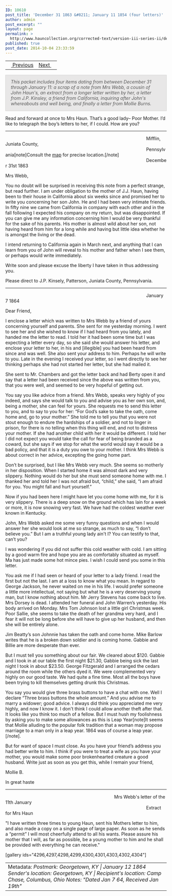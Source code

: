 ```yaml
---
ID: 10610
post_title: 'December 31 1863 &#8211; January 11 1854 (four letters)'
author: admin
post_excerpt: ""
layout: page
permalink: >
  http://www.hauncollection.org/corrected-text/version-iii-series-ii/december-31-1863-mollie-burns-to-john-j-haun-includes-forwarded-letters/
published: true
post_date: 2014-10-04 23:33:59
---
```

<table style="width: 100%;">
<tbody>
<tr>
<td style="text-align: left;"><a title="January 6 1854" href="http://www.hauncollection.org/version-3/version-iii-series-ii/january-6-1864-maggie-webb-to-john-j-haun%E2%80%A8/"><img src="https://lh3.googleusercontent.com/-EFJpxxNiPNw/VqgtWBCZrMI/AAAAAAAAAFU/WfY4lPFWWkg/s800-Ic42/Soeb-Plain-Arrows-8-10px.png" alt="" width="10" height="10" /> Previous</a></td>
<td style="text-align: right;"><a title="January 21 1864" href="http://www.hauncollection.org/version-3/version-iii-series-ii/january-21-1864-john-j-haun-to-mollie-burns%E2%80%A8/">Next <img src="https://lh3.googleusercontent.com/-67k0cYlpXHw/VqgtWKz1MXI/AAAAAAAAAFU/k9PW_Piyurk/s800-Ic42/Soeb-Plain-Arrows-5-10px.png" alt="" width="10" height="10" /></a></td>
</tr>
</tbody>
</table>
<p style="padding: 12px 16px 14px 16px; color: #555555; background-color: #e8e7e7; border: #d2d0cf 1px solid;"><em>This packet includes four items dating from between December 31 through January 11: a scrap of a note from Mrs Webb, a cousin of John Haun's, an extract from a longer letter written by her, a letter from J.P. Kinsley, a friend from California, inquiring after John's whereabouts and well being, and finally a letter from Mollie Burns.</em></p>
Read and forward at once to Mrs Haun. That’s a good lady– Poor Mother. I’d like to telegraph the boy’s letters to her, if I could. How are you?

<hr align="center" noshade="noshade" size="1" width="100%" />

<span style="margin-left: 440px;">Mifflin, Juniata County,
<span style="margin-left: 440px;">Pennsylvania[note]Consult the <a title="Map" href="http://www.hauncollection.org/version-3/map/">map</a> for precise location.[/note]
<span style="margin-left: 440px;">December 31st 1863</span></span></span>

Mrs Webb,

You no doubt will be surprised in receiving this note from a perfect strange, but read further. I am under obligation to the mother of J.J. Haun, having been to their house in California about six weeks since and promised her to write you concerning her son John. He and I had been very intimate friends. In fifty nine we came from California in company with each other and in the fall following I expected his company on my return, but was disappointed. If you can give me any information concerning him I would be very thankful for the sake of his parents. His mother is almost wild about her son, not having heard from him for a long while and having but little idea whether he is amongst the living or the dead.

I intend returning to California again in March next, and anything that I can learn from you of John will reveal to his mother and father when I see them, or perhaps would write immediately.

Write soon and please excuse the liberty I have taken in thus addressing you.

Please direct to J.P. Kinsely, Patterson, Juniata County, Pennsylvania.

<hr align="center" noshade="noshade" size="1" width="100%" />

<span style="margin-left: 440px;">January 7 1864</span>

Dear Friend,

I enclose a letter which was written to Mrs Webb by a friend of yours concerning yourself and parents. She sent for me yesterday morning. I went to see her and she wished to know if I had heard from you lately, and handed me the letter to read. I told her it had been some time but I was expecting a letter every day, so she said she would answer his letter, and enclose your letter to her, in his and [illegible] you had been heard from since and was well. She also sent your address to him. Perhaps he will write to you. Late in the evening I received your letter, so I went directly to see her thinking perhaps she had not started her letter, but she had mailed it.

She sent to Mr. Chambers and got the letter back and had Berty open it and say that a letter had been received since the above was written from you, that you were well, and seemed to be very hopeful of getting out.

You say you like advice from a friend. Mrs Webb, speaks very highly of you indeed, and says she would talk to you and advise you as her own son, and, being a mother, she can feel for yours. She requests me to send this letter to you, and to say to you for her: “For God’s sake to take the oath, come home and, go to your mother.” She told me to tell you that you were not stout enough to endure the hardships of a soldier, and not to linger in prison, for there is no telling when this thing will end, and not to distress your mother. If she had another child with her it would be different. I told her I did not expect you would take the call for fear of being branded as a coward, but she says if we stop for what the world would say it would be a bad policy, and that it is a duty you owe to your mother. I think Mrs Webb is about correct in her advice, excepting the going home part.

Don’t be surprised, but I like Mrs Webb very much. She seems so motherly in her disposition. When I started home it was almost dark and very slippery. Nothing would do her but she must send someone home with me. I thanked her and told her I was not afraid but, “child,” she said, “I am afraid for you. You might fall and hurt yourself.”

Now if you had been here I might have let you come home with me, for it is very slippery. There is a deep snow on the ground which has lain for a week or more, it is now snowing very fast. We have had the coldest weather ever known in Kentucky.

John, Mrs Webb asked me some very funny questions and when I would answer her she would look at me so strange, as much to say, “I don’t believe you.” But I am a truthful young lady ain't I? You can testify to that, can’t you?

I was wondering if you did not suffer this cold weather with cold. I am sitting by a good warm fire and hope you are as comfortably situated as myself. Ma has just made some hot mince pies. I wish I could send you some in this letter.

You ask me if I had seen or heard of your letter to a lady friend. I read the first but not the last. I am at a loss to know what you mean. In regard to George Jackson, he never waited on me in his life. I would prefer someone a little more intellectual, not saying but what he is a very deserving young man, but I know nothing about him. Mr Jerry Stevens has come back to live. Mrs Dorsey is dead. I attended her funeral and John Warren’s yesterday. His body arrived on Monday. Mrs Tom Johnson lost a little girl Christmas week. Poor Sallie, she seems to take the death of her grandma very hard, and I fear it will not be long before she will have to give up her husband, and then she will be entirely alone.

Jim Beatty’s son Johnnie has taken the oath and come home. Mike Barlow writes that he is a broken down soldier and is coming home. Gabbie and Billie are more desperate than ever.

But I must tell you something about our fair. We cleared about $120. Gabbie and I took in
at our table the first night $21.30, Gabbie being sick the last night I took in about $23.50. George Fitzgerald and I arranged the cedars around the room while the others dyed it. We were complemented very highly on our good taste. We had quite a fine time. Most all the boys have been trying to kill themselves getting drunk this Christmas.

You say you would give three brass buttons to have a chat with one. Well I declare “Three brass buttons the whole amount.” And you advise me to marry a widower; good advice. I always did think you appreciated me very highly, and now I know it. I don't think I could allow another theft after that. It looks like you think too much of a fellow. But I must hush my foolishness by asking you to make some allowances as this is Leap Year[note]It seems that Mollie alluding to the popular folk tradition that a woman may propose marriage to a man only in a leap year. 1864 was of course a leap year.[/note].

But for want of space I must close. As you have your friend’s address you had better write to him. I think if you were to treat a wife as you have your mother, you would make some poor brokenhearted creature a good husband. Write just as soon as you get this, while I remain your friend,

Mollie B.

In great haste

<hr align="center" noshade="noshade" size="1" width="100%" />

<span style="margin-left: 340px;">Mrs Webb's letter of the 11th January
<span style="margin-left: 440px;">Extract for Mrs Haun</span></span>

"I have written three times to young Haun, sent his Mothers letter to him, and also made a copy on a single page of large paper. As soon as he sends a “permit” I will most cheerfully attend to all his wants. Please assure his mother that I will, as far as possible, be a young mother to him and he shall be provided with everything he can receive."

[gallery ids="4296,4297,4298,4299,4300,4301,4303,4302,4304"]
<table style="width: 100%;">
<tbody>
<tr>
<td>Metadata: <em>Postmark: Georgetown, KY | January 12 1864</em>
<em>Sender's location: Georgetown, KY | Recipient's location: Camp Chase, Columbus, Ohio</em>
<em>Notes: "Dated Jan 7 64, Received Jan 19th"</em></td>
</tr>
</tbody>
</table>